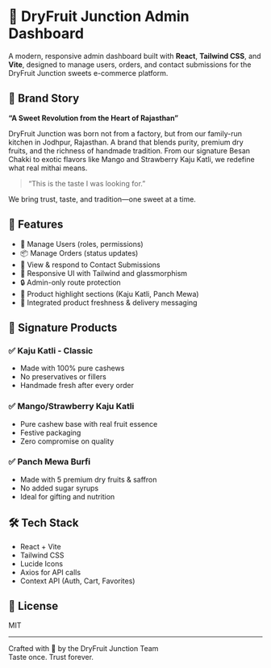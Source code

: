 
# 🍬 DryFruit Junction Admin Dashboard

A modern, responsive admin dashboard built with **React**, **Tailwind CSS**, and **Vite**, designed to manage users, orders, and contact submissions for the DryFruit Junction sweets e-commerce platform.

## 🌟 Brand Story

**“A Sweet Revolution from the Heart of Rajasthan”**

DryFruit Junction was born not from a factory, but from our family-run kitchen in Jodhpur, Rajasthan. A brand that blends purity, premium dry fruits, and the richness of handmade tradition. From our signature Besan Chakki to exotic flavors like Mango and Strawberry Kaju Katli, we redefine what real mithai means.

> “This is the taste I was looking for.”

We bring trust, taste, and tradition—one sweet at a time.

## 🚀 Features

- 👥 Manage Users (roles, permissions)
- 📦 Manage Orders (status updates)
- 💬 View & respond to Contact Submissions
- 🌈 Responsive UI with Tailwind and glassmorphism
- 🔒 Admin-only route protection
- 🎁 Product highlight sections (Kaju Katli, Panch Mewa)
- 🧁 Integrated product freshness & delivery messaging

## 🧁 Signature Products

### ✅ Kaju Katli - Classic
- Made with 100% pure cashews
- No preservatives or fillers
- Handmade fresh after every order

### ✅ Mango/Strawberry Kaju Katli
- Pure cashew base with real fruit essence
- Festive packaging
- Zero compromise on quality

### ✅ Panch Mewa Burfi
- Made with 5 premium dry fruits & saffron
- No added sugar syrups
- Ideal for gifting and nutrition

## 🛠️ Tech Stack

- React + Vite
- Tailwind CSS
- Lucide Icons
- Axios for API calls
- Context API (Auth, Cart, Favorites)


## 📄 License

MIT

---

Crafted with 💖 by the DryFruit Junction Team  
Taste once. Trust forever.